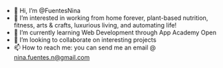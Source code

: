 - 👋 Hi, I’m @FuentesNina
- 👀 I’m interested in working from home forever, plant-based nutrition, fitness, arts & crafts, luxurious living, and automating life!
- 🌱 I’m currently learning Web Development through App Academy Open
- 💞️ I’m looking to collaborate on interesting projects
- 📫 How to reach me: you can send me an email @ nina.fuentes.n@gmail.com

<!---
FuentesNina/FuentesNina is a ✨ special ✨ repository because its `README.md` (this file) appears on your GitHub profile.
You can click the Preview link to take a look at your changes.
--->
